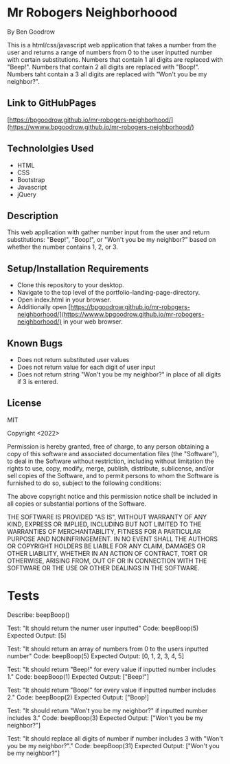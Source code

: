 # Mr Robogers Neighborhoood
By Ben Goodrow

This is a html/css/javascript web application that takes a number from the user and returns a range of numbers from 0 to the user inputted number with certain substitutions. Numbers that contain 1 all digits are replaced with "Beep!". Numbers that contain 2 all digits are replaced with "Boop!". Numbers taht contain a 3 all digits are replaced with "Won't you be my neighbor?".

## Link to GitHubPages
[https://bpgoodrow.github.io/mr-robogers-neighborhood/](https://wwww.bpgoodrow.github.io/mr-robogers-neighborhood/)

## Technololgies Used
* HTML
* CSS
* Bootstrap
* Javascript
* jQuery

## Description
This web application with gather number input from the user and return substitutions: "Beep!", "Boop!", or "Won't you be my neighbor?" based on whether the number contains 1, 2, or 3.

## Setup/Installation Requirements
* Clone this repository to your desktop.
* Navigate to the top level of the portfolio-landing-page-directory.
* Open index.html in your browser.
* Additionally open [https://bpgoodrow.github.io/mr-robogers-neighborhood/](https://wwww.bpgoodrow.github.io/mr-robogers-neighborhood/) in your web browser.

## Known Bugs
* Does not return substituted user values
* Does not return value for each digit of user input
* Does not return string "Won't you be my neighbor?" in place of all digits if 3 is entered.

## License
MIT

Copyright <2022> <Benjamin Goodrow>

Permission is hereby granted, free of charge, to any person obtaining a copy of this software and associated documentation files (the "Software"), to deal in the Software without restriction, including without limitation the rights to use, copy, modify, merge, publish, distribute, sublicense, and/or sell copies of the Software, and to permit persons to whom the Software is furnished to do so, subject to the following conditions:

The above copyright notice and this permission notice shall be included in all copies or substantial portions of the Software.

THE SOFTWARE IS PROVIDED "AS IS", WITHOUT WARRANTY OF ANY KIND, EXPRESS OR IMPLIED, INCLUDING BUT NOT LIMITED TO THE WARRANTIES OF MERCHANTABILITY, FITNESS FOR A PARTICULAR PURPOSE AND NONINFRINGEMENT. IN NO EVENT SHALL THE AUTHORS OR COPYRIGHT HOLDERS BE LIABLE FOR ANY CLAIM, DAMAGES OR OTHER LIABILITY, WHETHER IN AN ACTION OF CONTRACT, TORT OR OTHERWISE, ARISING FROM, OUT OF OR IN CONNECTION WITH THE SOFTWARE OR THE USE OR OTHER DEALINGS IN THE SOFTWARE.

# Tests

Describe: beepBoop()

Test: "It should return the numer user inputted"
Code: beepBoop(5)
Expected Output: [5]

Test: "It should return an array of numbers from 0 to the users inputted number"
Code: beepBoop(5)
Expected Output: [0, 1, 2, 3, 4, 5]

Test: "It should return "Beep!" for every value if inputted number includes 1."
Code: beepBoop(1)
Expected Output: ["Beep!"]

Test: "It should return "Boop!" for every value if inputted number includes 2."
Code: beepBoop(2)
Expected Output: ["Boop!]

Test: "It should return "Won't you be my neighbor?" if inputted number includes 3."
Code: beepBoop(3)
Expected Output: ["Won't you be my neighbor?"]

Test: "It should replace all digits of number if number includes 3 with "Won't you be my neighbor?"."
Code: beepBoop(31)
Expected Output: ["Won't you be my neighbor?"]